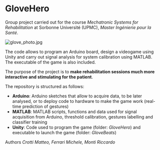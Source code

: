 # GloveHero

Group project carried out for the course *Mechatronic Systems for Rehabilitation* at Sorbonne Université (UPMC), *Master Ingénierie pour la Santé*.

![glove_photo.jpg](https://github.com/MikFerrari/GloveHero/blob/main/glove_photo.jpg "Glove Photo")

The code allows to program an Arduino board, design a videogame using Unity and carry out signal analysis for system calibration using MATLAB.
The executable of the game is also included.

The purpose of the project is to **make rehabilitation sessions much more interactive and stimulating for the patient**.

The repository is structured as follows:
- **Arduino**: Arduino sketches that allow to acquire data, to be later analysed, or to deploy code to hardware to make the game work (real-time prediction of gestures)
- **MATLAB**: MATLAB scripts, functions and data used for signal acquisition from Arduino, threshold calibration, gestures labelling and classifier training
- **Unity**: Code used to program the game (folder: *GloveHero*) and executable to launch the game (folder: *GloveBeats*)

Authors
*Crotti Matteo, Ferrari Michele, Monti Riccardo*
